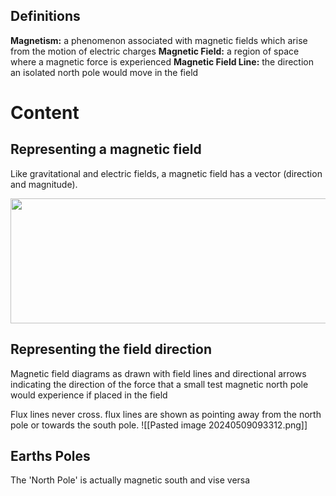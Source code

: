 
## Definitions
**Magnetism:** a phenomenon associated with magnetic fields which arise from the motion of electric charges
**Magnetic Field:** a region of space where a magnetic force is experienced
**Magnetic Field Line:** the direction an isolated north pole would move in the field

# Content
## Representing a magnetic field
Like gravitational and electric fields, a magnetic field has a vector (direction and magnitude).

<img src="https://i.kym-cdn.com/entries/icons/original/000/023/977/cover3.jpg" height="200" width="600">


## Representing the field direction

Magnetic field diagrams as drawn with field lines and directional arrows indicating the direction
of the force that a small test magnetic north pole would experience if placed in the field 

Flux lines never cross. flux lines are shown as pointing away from the north pole or towards the south pole. 
![[Pasted image 20240509093312.png]]
## Earths Poles
The 'North Pole' is actually magnetic south and vise versa


